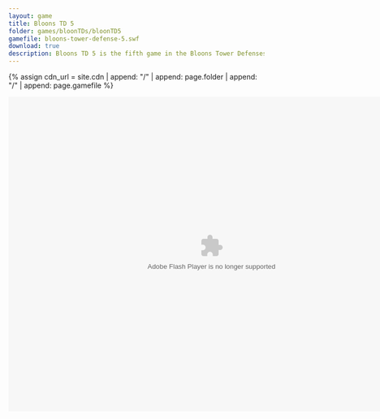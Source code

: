 ```yaml
---
layout: game
title: Bloons TD 5
folder: games/bloonTDs/bloonTD5
gamefile: bloons-tower-defense-5.swf
download: true
description: Bloons TD 5 is the fifth game in the Bloons Tower Defenses series. It is a tower defense game where you must pop the balloons before they reach the end of the track. There are many different types of towers and bloons in this game.
---
```


{% assign cdn_url = site.cdn | append: "/" | append: page.folder | append: "/" | append: page.gamefile %}

<embed src="{{ cdn_url }}" flashvars="" base="" quality="high" allowscriptaccess="always" allowfullscreen="true" bgcolor="" wmode="window" width="800" height="620" type="application/x-shockwave-flash" pluginspage="http://www.macromedia.com/go/getflashplayer">
